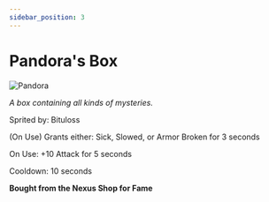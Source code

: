```yaml
---
sidebar_position: 3
---
```


# Pandora's Box

![Pandora](https://vwiki.valorserver.com/api/item/picture/pandora's%20box)

<i>A box containing all kinds of mysteries.</i>

Sprited by: Bituloss

(On Use) Grants either: Sick, Slowed, or Armor Broken for 3 seconds

On Use: +10 Attack for 5 seconds

Cooldown: 10 seconds

**Bought from the Nexus Shop for Fame**
